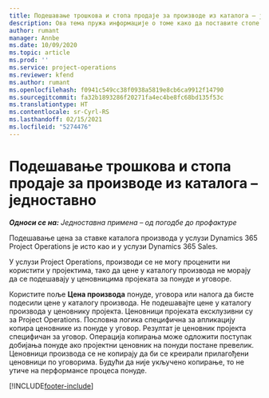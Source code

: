 ```yaml
---
title: Подешавање трошкова и стопа продаје за производе из каталога – једноставно
description: Ова тема пружа информације о томе како да поставите стопе цена и продаје за ставке из каталога производа.
author: rumant
manager: Annbe
ms.date: 10/09/2020
ms.topic: article
ms.prod: ''
ms.service: project-operations
ms.reviewer: kfend
ms.author: rumant
ms.openlocfilehash: f0941c549cc38f0938a5819e8cb6ca9912f14790
ms.sourcegitcommit: fa32b1893286f20271fa4ec4be8fc68bd135f53c
ms.translationtype: HT
ms.contentlocale: sr-Cyrl-RS
ms.lasthandoff: 02/15/2021
ms.locfileid: "5274476"
---
```

# <a name="set-up-cost-and-sales-rates-for-catalog-products---lite"></a>Подешавање трошкова и стопа продаје за производе из каталога – једноставно

_**Односи се на:** Једноставна примена – од погодбе до профактуре_


Подешавање цена за ставке каталога производа у услузи Dynamics 365 Project Operations је исто као и у услузи Dynamics 365 Sales.

У услузи Project Operations, производи се не могу проценити ни користити у пројектима, тако да цене у каталогу производа не морају да се подешавају у ценовницима пројеката за понуде и уговоре.

Користите поље **Цена производа** понуде, уговора или налога да бисте подесили цене у каталогу производа. Не подешавајте цене у каталогу производа у ценовнику пројекта. Ценовници пројеката ексклузивни су за Project Operations. Пословна логика специфична за апликацију копира ценовнике из понуде у уговор. Резултат је ценовник пројекта специфичан за уговор. Операција копирања може одложити поступак добијања понуде ако пројектни ценовник на понуди постане превелик. Ценовници производа се не копирају да би се креирали прилагођени ценовници по уговорима. Будући да није укључено копирање, то не утиче на перформансе процеса понуде.


[!INCLUDE[footer-include](../../includes/footer-banner.md)]
